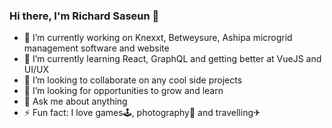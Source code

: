 ### Hi there, I'm Richard Saseun 👋

<!--
**richardsaseun14/richardsaseun14** is a ✨ _special_ ✨ repository because its `README.md` (this file) appears on your GitHub profile.-->

- 🔭 I’m currently working on Knexxt, Betweysure, Ashipa microgrid management software and website
- 🌱 I’m currently learning React, GraphQL and getting better at VueJS and UI/UX
- 👯 I’m looking to collaborate on any cool side projects
- 🤔 I’m looking for opportunities to grow and learn
- 💬 Ask me about anything
- ⚡ Fun fact: I love games🕹, photography📸 and travelling✈
<!-- - 📫 How to reach me: ... -->
